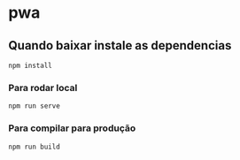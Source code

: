 # pwa

## Quando baixar instale as dependencias
```
npm install
```

### Para rodar local
```
npm run serve
```

### Para compilar para produção
```
npm run build
```
